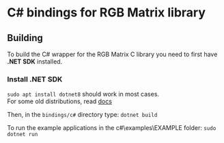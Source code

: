 C# bindings for RGB Matrix library
======================================

Building
--------

To build the C# wrapper for the RGB Matrix C library you need to first have __.NET SDK__ installed. 

### Install .NET SDK

`sudo apt install dotnet8` should work in most cases.  
For some old distributions, read [docs](https://learn.microsoft.com/dotnet/core/install/linux)

Then, in the `bindings/c#` directory type: `dotnet build`

To run the example applications in the c#\examples\EXAMPLE folder: `sudo dotnet run`
